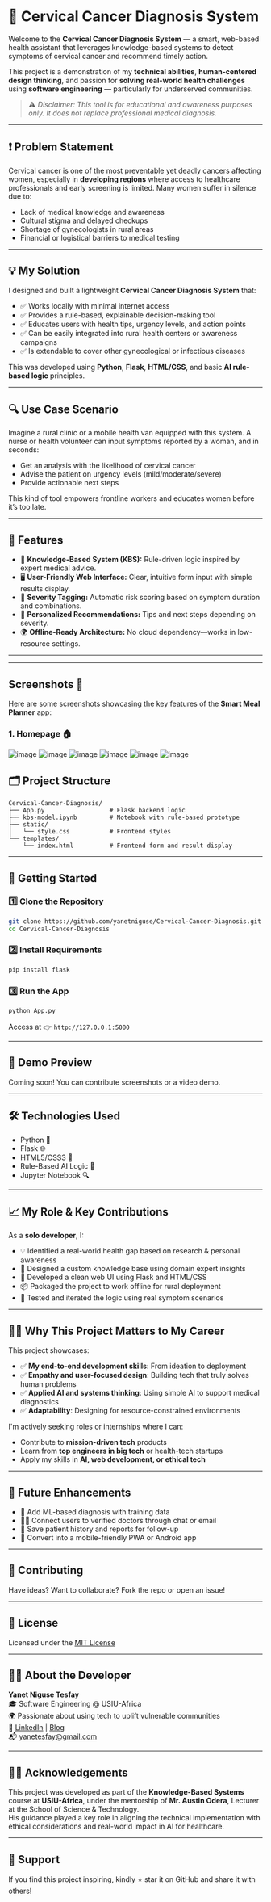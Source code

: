 # 🧬 Cervical Cancer Diagnosis System

Welcome to the **Cervical Cancer Diagnosis System** — a smart, web-based health assistant that leverages knowledge-based systems to detect symptoms of cervical cancer and recommend timely action.

This project is a demonstration of my **technical abilities**, **human-centered design thinking**, and passion for **solving real-world health challenges** using **software engineering** — particularly for underserved communities.

> ⚠️ *Disclaimer: This tool is for educational and awareness purposes only. It does not replace professional medical diagnosis.*

---

## ❗ Problem Statement

Cervical cancer is one of the most preventable yet deadly cancers affecting women, especially in **developing regions** where access to healthcare professionals and early screening is limited. Many women suffer in silence due to:
- Lack of medical knowledge and awareness  
- Cultural stigma and delayed checkups  
- Shortage of gynecologists in rural areas  
- Financial or logistical barriers to medical testing

---

## 💡 My Solution

I designed and built a lightweight **Cervical Cancer Diagnosis System** that:
- ✅ Works locally with minimal internet access  
- ✅ Provides a rule-based, explainable decision-making tool  
- ✅ Educates users with health tips, urgency levels, and action points  
- ✅ Can be easily integrated into rural health centers or awareness campaigns  
- ✅ Is extendable to cover other gynecological or infectious diseases

This was developed using **Python**, **Flask**, **HTML/CSS**, and basic **AI rule-based logic** principles.

---

## 🔍 Use Case Scenario

Imagine a rural clinic or a mobile health van equipped with this system. A nurse or health volunteer can input symptoms reported by a woman, and in seconds:
- Get an analysis with the likelihood of cervical cancer
- Advise the patient on urgency levels (mild/moderate/severe)
- Provide actionable next steps

This kind of tool empowers frontline workers and educates women before it’s too late.

---

## 🌟 Features

- 🧠 **Knowledge-Based System (KBS):** Rule-driven logic inspired by expert medical advice.
- 🖥️ **User-Friendly Web Interface:** Clear, intuitive form input with simple results display.
- 🎯 **Severity Tagging:** Automatic risk scoring based on symptom duration and combinations.
- 🧾 **Personalized Recommendations:** Tips and next steps depending on severity.
- 🌍 **Offline-Ready Architecture:** No cloud dependency—works in low-resource settings.

---
---
## Screenshots 📸

Here are some screenshots showcasing the key features of the **Smart Meal Planner** app:

### 1. **Homepage** 🏠
![image](https://github.com/user-attachments/assets/b1647302-ecf8-4104-8c60-d685a6da8448)
![image](https://github.com/user-attachments/assets/a03f14e4-1a74-4c40-8ffa-1694db517773)
![image](https://github.com/user-attachments/assets/93472736-105b-448c-a0e0-da28c99d9f76)
![image](https://github.com/user-attachments/assets/cc975109-03a4-4fc3-acec-9df185b1e8fb)
![image](https://github.com/user-attachments/assets/189307af-ea85-484e-8952-a2523bfa6664)
![image](https://github.com/user-attachments/assets/33d469ca-c882-4824-b55a-e9e66b38d20e)

## 🗂️ Project Structure

```
Cervical-Cancer-Diagnosis/
├── App.py                  # Flask backend logic
├── kbs-model.ipynb         # Notebook with rule-based prototype
├── static/
│   └── style.css           # Frontend styles
└── templates/
    └── index.html          # Frontend form and result display
```

---

## 🚀 Getting Started

### 1️⃣ Clone the Repository

```bash
git clone https://github.com/yanetniguse/Cervical-Cancer-Diagnosis.git
cd Cervical-Cancer-Diagnosis
```

### 2️⃣ Install Requirements

```bash
pip install flask
```

### 3️⃣ Run the App

```bash
python App.py
```

Access at 👉 `http://127.0.0.1:5000`

---

## 📸 Demo Preview

Coming soon! You can contribute screenshots or a video demo.

---

## 🛠️ Technologies Used

- Python 🐍  
- Flask 🌐  
- HTML5/CSS3 🧾  
- Rule-Based AI Logic 🧠  
- Jupyter Notebook 🔍  

---

## 📈 My Role & Key Contributions

As a **solo developer**, I:
- 💡 Identified a real-world health gap based on research & personal awareness  
- 🧠 Designed a custom knowledge base using domain expert insights  
- 🔨 Developed a clean web UI using Flask and HTML/CSS  
- 📦 Packaged the project to work offline for rural deployment  
- 🧪 Tested and iterated the logic using real symptom scenarios  

---

## 🧑‍💼 Why This Project Matters to My Career

This project showcases:
- ✅ **My end-to-end development skills**: From ideation to deployment  
- ✅ **Empathy and user-focused design**: Building tech that truly solves human problems  
- ✅ **Applied AI and systems thinking**: Using simple AI to support medical diagnostics  
- ✅ **Adaptability**: Designing for resource-constrained environments  

I'm actively seeking roles or internships where I can:
- Contribute to **mission-driven tech** products  
- Learn from **top engineers in big tech** or health-tech startups  
- Apply my skills in **AI, web development, or ethical tech**

---

## 🔮 Future Enhancements

- 🧠 Add ML-based diagnosis with training data
- 🧑‍⚕️ Connect users to verified doctors through chat or email
- 📁 Save patient history and reports for follow-up
- 📱 Convert into a mobile-friendly PWA or Android app

---

## 🤝 Contributing

Have ideas? Want to collaborate? Fork the repo or open an issue!

---

## 📜 License

Licensed under the [MIT License](LICENSE)

---

## 👩‍💻 About the Developer

**Yanet Niguse Tesfay**  
🎓 Software Engineering @ USIU-Africa  
🌍 Passionate about using tech to uplift vulnerable communities  
🔗 [LinkedIn](https://www.linkedin.com/in/yanetniguse7/) | [Blog](https://yanetnigusetesfay.blogspot.com/)  
📬 yanetesfay@gmail.com

---

## 👩‍🏫 Acknowledgements

This project was developed as part of the **Knowledge-Based Systems** course at **USIU-Africa**, under the mentorship of **Mr. Austin Odera**, Lecturer at the School of Science & Technology.  
His guidance played a key role in aligning the technical implementation with ethical considerations and real-world impact in AI for healthcare.

---

## 🌟 Support

If you find this project inspiring, kindly ⭐ star it on GitHub and share it with others!
